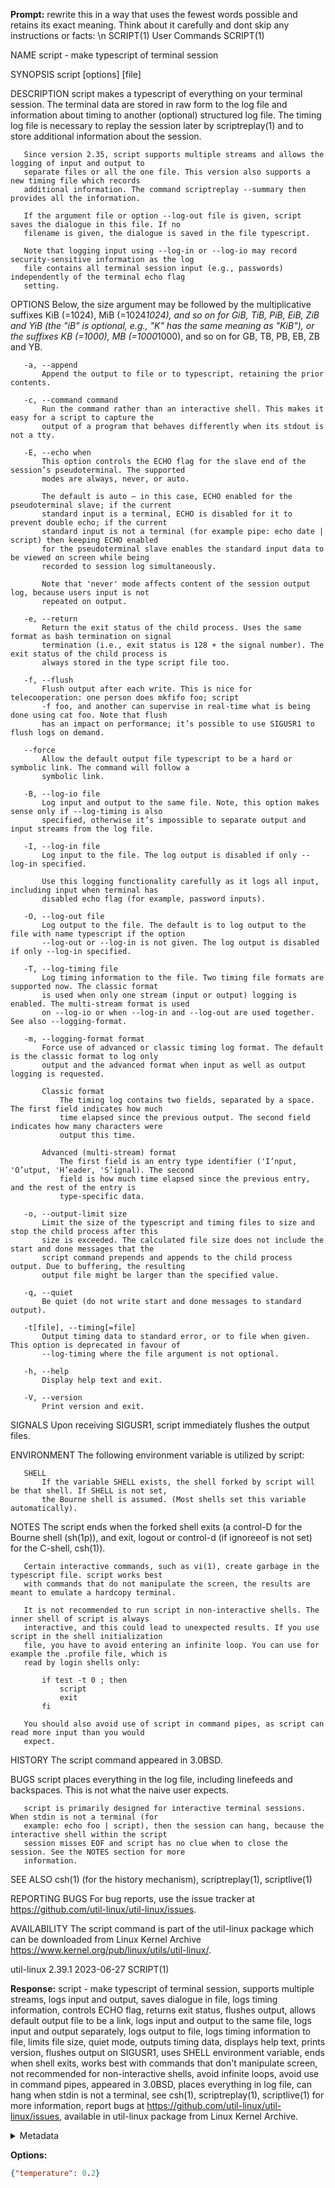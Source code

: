 **Prompt:**
rewrite this in a way that uses the fewest words possible and retains its exact meaning. Think about it carefully and dont skip any instructions or facts: \n SCRIPT(1)                                        User Commands                                       SCRIPT(1)

NAME
       script - make typescript of terminal session

SYNOPSIS
       script [options] [file]

DESCRIPTION
       script makes a typescript of everything on your terminal session. The terminal data are stored in raw
       form to the log file and information about timing to another (optional) structured log file. The timing
       log file is necessary to replay the session later by scriptreplay(1) and to store additional
       information about the session.

       Since version 2.35, script supports multiple streams and allows the logging of input and output to
       separate files or all the one file. This version also supports a new timing file which records
       additional information. The command scriptreplay --summary then provides all the information.

       If the argument file or option --log-out file is given, script saves the dialogue in this file. If no
       filename is given, the dialogue is saved in the file typescript.

       Note that logging input using --log-in or --log-io may record security-sensitive information as the log
       file contains all terminal session input (e.g., passwords) independently of the terminal echo flag
       setting.

OPTIONS
       Below, the size argument may be followed by the multiplicative suffixes KiB (=1024), MiB (=1024*1024),
       and so on for GiB, TiB, PiB, EiB, ZiB and YiB (the "iB" is optional, e.g., "K" has the same meaning as
       "KiB"), or the suffixes KB (=1000), MB (=1000*1000), and so on for GB, TB, PB, EB, ZB and YB.

       -a, --append
           Append the output to file or to typescript, retaining the prior contents.

       -c, --command command
           Run the command rather than an interactive shell. This makes it easy for a script to capture the
           output of a program that behaves differently when its stdout is not a tty.

       -E, --echo when
           This option controls the ECHO flag for the slave end of the session’s pseudoterminal. The supported
           modes are always, never, or auto.

           The default is auto — in this case, ECHO enabled for the pseudoterminal slave; if the current
           standard input is a terminal, ECHO is disabled for it to prevent double echo; if the current
           standard input is not a terminal (for example pipe: echo date | script) then keeping ECHO enabled
           for the pseudoterminal slave enables the standard input data to be viewed on screen while being
           recorded to session log simultaneously.

           Note that 'never' mode affects content of the session output log, because users input is not
           repeated on output.

       -e, --return
           Return the exit status of the child process. Uses the same format as bash termination on signal
           termination (i.e., exit status is 128 + the signal number). The exit status of the child process is
           always stored in the type script file too.

       -f, --flush
           Flush output after each write. This is nice for telecooperation: one person does mkfifo foo; script
           -f foo, and another can supervise in real-time what is being done using cat foo. Note that flush
           has an impact on performance; it’s possible to use SIGUSR1 to flush logs on demand.

       --force
           Allow the default output file typescript to be a hard or symbolic link. The command will follow a
           symbolic link.

       -B, --log-io file
           Log input and output to the same file. Note, this option makes sense only if --log-timing is also
           specified, otherwise it’s impossible to separate output and input streams from the log file.

       -I, --log-in file
           Log input to the file. The log output is disabled if only --log-in specified.

           Use this logging functionality carefully as it logs all input, including input when terminal has
           disabled echo flag (for example, password inputs).

       -O, --log-out file
           Log output to the file. The default is to log output to the file with name typescript if the option
           --log-out or --log-in is not given. The log output is disabled if only --log-in specified.

       -T, --log-timing file
           Log timing information to the file. Two timing file formats are supported now. The classic format
           is used when only one stream (input or output) logging is enabled. The multi-stream format is used
           on --log-io or when --log-in and --log-out are used together. See also --logging-format.

       -m, --logging-format format
           Force use of advanced or classic timing log format. The default is the classic format to log only
           output and the advanced format when input as well as output logging is requested.

           Classic format
               The timing log contains two fields, separated by a space. The first field indicates how much
               time elapsed since the previous output. The second field indicates how many characters were
               output this time.

           Advanced (multi-stream) format
               The first field is an entry type identifier ('I’nput, 'O’utput, 'H’eader, 'S’ignal). The second
               field is how much time elapsed since the previous entry, and the rest of the entry is
               type-specific data.

       -o, --output-limit size
           Limit the size of the typescript and timing files to size and stop the child process after this
           size is exceeded. The calculated file size does not include the start and done messages that the
           script command prepends and appends to the child process output. Due to buffering, the resulting
           output file might be larger than the specified value.

       -q, --quiet
           Be quiet (do not write start and done messages to standard output).

       -t[file], --timing[=file]
           Output timing data to standard error, or to file when given. This option is deprecated in favour of
           --log-timing where the file argument is not optional.

       -h, --help
           Display help text and exit.

       -V, --version
           Print version and exit.

SIGNALS
       Upon receiving SIGUSR1, script immediately flushes the output files.

ENVIRONMENT
       The following environment variable is utilized by script:

       SHELL
           If the variable SHELL exists, the shell forked by script will be that shell. If SHELL is not set,
           the Bourne shell is assumed. (Most shells set this variable automatically).

NOTES
       The script ends when the forked shell exits (a control-D for the Bourne shell (sh(1p)), and exit,
       logout or control-d (if ignoreeof is not set) for the C-shell, csh(1)).

       Certain interactive commands, such as vi(1), create garbage in the typescript file. script works best
       with commands that do not manipulate the screen, the results are meant to emulate a hardcopy terminal.

       It is not recommended to run script in non-interactive shells. The inner shell of script is always
       interactive, and this could lead to unexpected results. If you use script in the shell initialization
       file, you have to avoid entering an infinite loop. You can use for example the .profile file, which is
       read by login shells only:

           if test -t 0 ; then
               script
               exit
           fi

       You should also avoid use of script in command pipes, as script can read more input than you would
       expect.

HISTORY
       The script command appeared in 3.0BSD.

BUGS
       script places everything in the log file, including linefeeds and backspaces. This is not what the
       naive user expects.

       script is primarily designed for interactive terminal sessions. When stdin is not a terminal (for
       example: echo foo | script), then the session can hang, because the interactive shell within the script
       session misses EOF and script has no clue when to close the session. See the NOTES section for more
       information.

SEE ALSO
       csh(1) (for the history mechanism), scriptreplay(1), scriptlive(1)

REPORTING BUGS
       For bug reports, use the issue tracker at https://github.com/util-linux/util-linux/issues.

AVAILABILITY
       The script command is part of the util-linux package which can be downloaded from Linux Kernel Archive
       <https://www.kernel.org/pub/linux/utils/util-linux/>.

util-linux 2.39.1                                 2023-06-27                                         SCRIPT(1)

**Response:**
script - make typescript of terminal session, supports multiple streams, logs input and output, saves dialogue in file, logs timing information, controls ECHO flag, returns exit status, flushes output, allows default output file to be a link, logs input and output to the same file, logs input and output separately, logs output to file, logs timing information to file, limits file size, quiet mode, outputs timing data, displays help text, prints version, flushes output on SIGUSR1, uses SHELL environment variable, ends when shell exits, works best with commands that don't manipulate screen, not recommended for non-interactive shells, avoid infinite loops, avoid use in command pipes, appeared in 3.0BSD, places everything in log file, can hang when stdin is not a terminal, see csh(1), scriptreplay(1), scriptlive(1) for more information, report bugs at https://github.com/util-linux/util-linux/issues, available in util-linux package from Linux Kernel Archive.

<details><summary>Metadata</summary>

- Duration: 4214 ms
- Datetime: 2023-08-21T14:49:19.584608
- Model: gpt-3.5-turbo-0613

</details>

**Options:**
```json
{"temperature": 0.2}
```

